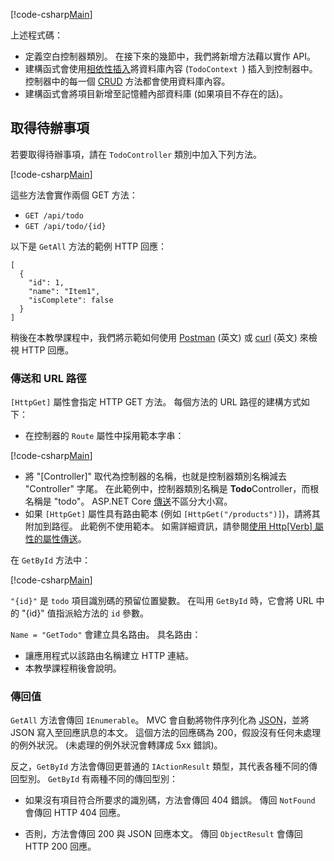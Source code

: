 [!code-csharp[Main](../../tutorials/first-web-api/sample/TodoApi/Controllers/TodoController2.cs?name=snippet_todo1)]

上述程式碼：

* 定義空白控制器類別。 在接下來的幾節中，我們將新增方法藉以實作 API。
* 建構函式會使用[相依性插入](xref:fundamentals/dependency-injection)將資料庫內容 (`TodoContext `) 插入到控制器中。 控制器中的每一個 [CRUD](https://wikipedia.org/wiki/Create,_read,_update_and_delete) 方法都會使用資料庫內容。
* 建構函式會將項目新增至記憶體內部資料庫 (如果項目不存在的話)。

## <a name="getting-to-do-items"></a>取得待辦事項

若要取得待辦事項，請在 `TodoController` 類別中加入下列方法。

[!code-csharp[Main](../../tutorials/first-web-api/sample/TodoApi/Controllers/TodoController.cs?name=snippet_GetAll)]

這些方法會實作兩個 GET 方法：

* `GET /api/todo`
* `GET /api/todo/{id}`

以下是 `GetAll` 方法的範例 HTTP 回應：

```
[
  {
    "id": 1,
    "name": "Item1",
    "isComplete": false
  }
]
   ```

稍後在本教學課程中，我們將示範如何使用 [Postman](https://www.getpostman.com/) \(英文\) 或 [curl](https://developer.apple.com/legacy/library/documentation/Darwin/Reference/ManPages/man1/curl.1.html) \(英文\) 來檢視 HTTP 回應。

### <a name="routing-and-url-paths"></a>傳送和 URL 路徑

`[HttpGet]` 屬性會指定 HTTP GET 方法。 每個方法的 URL 路徑的建構方式如下：

* 在控制器的 `Route` 屬性中採用範本字串：

[!code-csharp[Main](../../tutorials/first-web-api/sample/TodoApi/Controllers/TodoController.cs?name=TodoController&highlight=3)]

* 將 "[Controller]" 取代為控制器的名稱，也就是控制器類別名稱減去 "Controller" 字尾。 在此範例中，控制器類別名稱是 **Todo**Controller，而根名稱是 "todo"。 ASP.NET Core [傳送](xref:mvc/controllers/routing)不區分大小寫。
* 如果 `[HttpGet]` 屬性具有路由範本 (例如 `[HttpGet("/products")]`)，請將其附加到路徑。 此範例不使用範本。 如需詳細資訊，請參閱[使用 Http[Verb] 屬性的屬性傳送](xref:mvc/controllers/routing#attribute-routing-with-httpverb-attributes)。

在 `GetById` 方法中：

[!code-csharp[Main](../../tutorials/first-web-api/sample/TodoApi/Controllers/TodoController.cs?name=snippet_GetByID&highlight=1-2)]

`"{id}"` 是 `todo` 項目識別碼的預留位置變數。 在叫用 `GetById` 時，它會將 URL 中的 "{id}" 值指派給方法的 `id` 參數。

`Name = "GetTodo"` 會建立具名路由。 具名路由：

* 讓應用程式以該路由名稱建立 HTTP 連結。
* 本教學課程稍後會說明。

### <a name="return-values"></a>傳回值

`GetAll` 方法會傳回 `IEnumerable`。 MVC 會自動將物件序列化為 [JSON](http://www.json.org/)，並將 JSON 寫入至回應訊息的本文。 這個方法的回應碼為 200，假設沒有任何未處理的例外狀況。 (未處理的例外狀況會轉譯成 5xx 錯誤)。

反之，`GetById` 方法會傳回更普通的 `IActionResult` 類型，其代表各種不同的傳回型別。 `GetById` 有兩種不同的傳回型別：

* 如果沒有項目符合所要求的識別碼，方法會傳回 404 錯誤。 傳回 `NotFound` 會傳回 HTTP 404 回應。

* 否則，方法會傳回 200 與 JSON 回應本文。 傳回 `ObjectResult` 會傳回 HTTP 200 回應。

